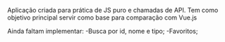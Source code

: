 Aplicação criada para prática de JS puro e chamadas de API.
Tem como objetivo principal servir como base para comparação com Vue.js

Ainda faltam implementar:
 -Busca por id, nome e tipo;
 -Favoritos;
